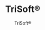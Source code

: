 ---
title: "TriSoft®"
image_primary: "img/Arktura-TriSoft-Ceiling-Feature-Image-v7-1600x1600.png"
image_secondary: "img/arktura-trisoft-post-oak-012.jpg"
description: "TriSoft%AE%20ceiling%20system%20makes%20it%20easy%20to%20add%20faceted%20dimensionality%20and%20quiet%20elegance%20to%20interiors.%20Its%20triangular%20faceted%20pyramid%20faces%20are%20composed%20of%20our%20Soft%20Sound%AE%20acoustical%20material%20%28100%25%20PET%20plastic%20with%20up%20to%2060%25%20recycled%20content%29%20with%20a%20metal%20substructure.%20Mix%20and%20match%20TriSoft%u2019s%AE%A0available%20modules%20and%20nodes%20as%20building%20blocks%20to%20build%20faceted%20straight%20field%20layouts%20scalable%20to%20any%20size%20space.%20With%20a%20variety%20of%20color%20options%2C%20and%20specially%20engineered%20attachment%20brackets%2C%20TriSoft%AE%20is%20designed%20for%20maximum%20impact%2C%20flexibility%2C%20convenience%2C%20and%20acoustic%20performance.%20%A0"
designer: "Arktura"
subtitle: "TriSoft®"
href: "https://arktura.com/product/trisoft/"
tags: 
  - "arktura"
  - "Acoustic"
  - "Ceiling Clouds"
  - "ceiling-clouds"
category: "ceiling-clouds"
manufacturer: "Arktura"
slug: "/manufacturers/arktura/ceiling-clouds/arktura-tri-soft"
---